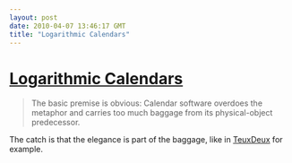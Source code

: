 ```yaml
---
layout: post
date: 2010-04-07 13:46:17 GMT
title: "Logarithmic Calendars"
---
```

# [Logarithmic Calendars](http://www.marco.org/480805355)

> The basic premise is obvious: Calendar software overdoes the metaphor and carries too much baggage from its physical-object predecessor.

The catch is that the elegance is part of the baggage, like in [TeuxDeux](http://teuxdeux.com) for example.